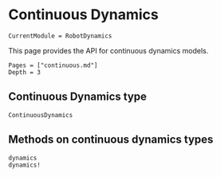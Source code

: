 # Continuous Dynamics

```@meta
CurrentModule = RobotDynamics
```

This page provides the API for continuous dynamics models.

```@contents
Pages = ["continuous.md"]
Depth = 3
```

## Continuous Dynamics type
```@docs
ContinuousDynamics
```

## Methods on continuous dynamics types
```@docs
dynamics
dynamics!
```